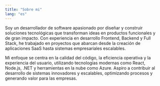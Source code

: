 ```yaml
---
title: "Sobre mi"
lang: "es"
---
```


Soy un desarrollador de software apasionado por diseñar y construir soluciones tecnológicas que transforman ideas en productos funcionales y de gran impacto. Con experiencia en desarrollo Frontend, Backend y Full Stack, he trabajado en proyectos que abarcan desde la creación de aplicaciones SaaS hasta sistemas empresariales escalables.

Mi enfoque se centra en la calidad del código, la eficiencia operativa y la experiencia del usuario, utilizando tecnologías modernas como React, Node.js, .NET y herramientas en la nube como Azure. Aspiro a contribuir al desarrollo de sistemas innovadores y escalables, optimizando procesos y generando valor para las empresas.
